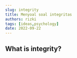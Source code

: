 ```yaml
---
slug: integrity  
title: Menyoal soal integritas  
authors: rizki
tags: [ideas,psychology]
date: 2022-09-22
---
```

## What is integrity?

